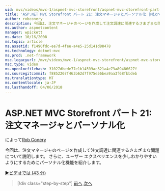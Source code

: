 ```yaml
---
uid: mvc/videos/mvc-1/aspnet-mvc-storefront/aspnet-mvc-storefront-part-21-order-manager-and-personalization
title: 'ASP.NET MVC Storefront パート 21: 注文マネージャとパーソナル化 |Microsoft ドキュメント'
author: robconery
description: 今回は、注文マネージャのページを作成して注文調達に関連するさまざまな問題について説明します。 さらにパーソナル化機能を紹介しています.
ms.author: aspnetcontent
manager: wpickett
ms.date: 10/16/2008
ms.topic: article
ms.assetid: f1490fdc-ee7d-4fee-a4e5-25d141d88478
ms.technology: dotnet-mvc
ms.prod: .net-framework
msc.legacyurl: /mvc/videos/mvc-1/aspnet-mvc-storefront/aspnet-mvc-storefront-part-21-order-manager-and-personalization
msc.type: video
ms.openlocfilehash: 31027dbede77e1b14509ac321a4e73a89486627f
ms.sourcegitcommit: f8852267f463b62d7f975e56bea9aa3f68fbbdeb
ms.translationtype: MT
ms.contentlocale: ja-JP
ms.lasthandoff: 04/06/2018
---
```

<a name="aspnet-mvc-storefront-part-21-order-manager-and-personalization"></a>ASP.NET MVC Storefront パート 21: 注文マネージャとパーソナル化
====================
によって[Rob Conery](https://github.com/robconery)

今回は、注文マネージャのページを作成して注文調達に関連するさまざまな問題について説明します。 さらに、ユーザー エクスペリエンスを少しわかりやすいようにするためにパーソナル化機能を紹介します。

[&#9654;ビデオでは (43 分)](https://channel9.msdn.com/Blogs/ASP-NET-Site-Videos/aspnet-mvc-storefront-part-21-order-manager-and-personalization)

> [!div class="step-by-step"]
> [前へ](aspnet-mvc-storefront-part-20-logging.md)
> [次へ](aspnet-mvc-storefront-part-22-restructuring-rerouting-and-paypal.md)
